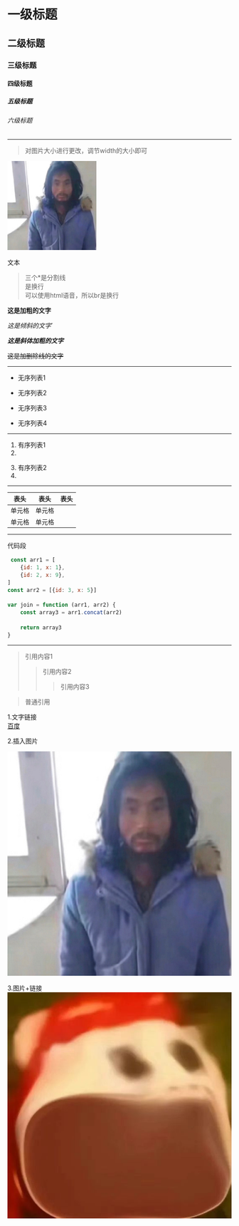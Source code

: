 # 一级标题

## 二级标题

### 三级标题

#### 四级标题

##### 五级标题

###### 六级标题

***

> 对图片大小进行更改，调节width的大小即可

<div> <img src="image.png" width = "200" alt=""> </div>

文本
> 三个*是分割线
> <br />是换行<br/>
> 可以使用html语音，所以br是换行

**这是加粗的文字**

*这是倾斜的文字*`

***这是斜体加粗的文字***

~~这是加删除线的文字~~
***

* 无序列表1

- 无序列表2

* 无序列表3

- 无序列表4

---

1. 有序列表1
2.

3) 有序列表2
4)

---

| 表头  | 表头  | 表头 |
|-----|-----|----|
| 单元格 | 单元格 |
| 单元格 | 单元格 |

***

代码段

```js
 const arr1 = [
    {id: 1, x: 1},
    {id: 2, x: 9},
]
const arr2 = [{id: 3, x: 5}]

var join = function (arr1, arr2) {
    const array3 = arr1.concat(arr2)

    return array3
}
```

---
> 引用内容1
>> 引用内容2
>>> 引用内容3

> 普通引用

1.文字链接<br />
[百度](www.baidu.com)

2.插入图片

![图片名称](image.png)

3.图片+链接
[![Alt text](image-1.png)](https://weibo.com/)

                                                                                                                                                                                                                                                                                                                                                                                                                                                                                                                                                                                                                                                                                                                                                                                                                                                                                                                                                                                                                                                                                                                                                                                                                                                                                                                                                                                                                                                                                                                                                                                                                                                                                                                                                                                                                                                                                                                                                                                                                                                                                                                                                                                                                                                                                                                                                                                                                                                                                                                                                                                                                                                                                                                                                                                                                                                                                                                                                                                                                                                                                                                                                                                                                                                                                                                                                                                                                                                                                                                                                                                                                                                                                                                                                                                                                                                                                                                                                                                                                                                                                                                                                                                                                                                                                                                                                                                                                                                                                                                                                                                                                                                                                                                                                                                                                                                                                                                                                                                                                                                                                                                                                                                                  